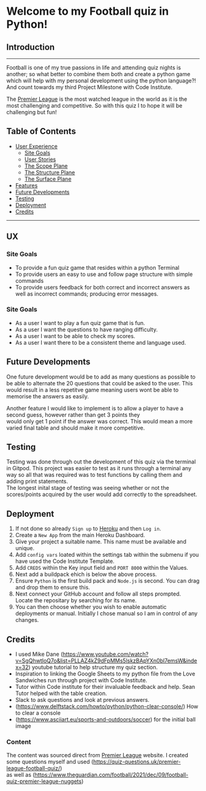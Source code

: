 # Welcome to my Football quiz in Python!

## Introduction
---


Football is one of my true passions in life and attending quiz nights is another; so what better to combine them both and create a python game which will help with my personal development using the python language?! \
And count towards my third Project Milestone with Code Institute.

The [Premier League](https://www.premierleague.com/) is the most watched league in the world as it is the most challenging and competitive. So with this quiz I to hope it will be challenging but fun!


## Table of Contents

* [User Experience](#UX)
    * [Site Goals](#Site-Goals)
    * [User Stories](#User-Stories)
    * [The Scope Plane](#The-Scope-Plane)
    * [The Structure Plane](#The-Structure-Plane)
    * [The Surface Plane](#The-Surface-Plane)
* [Features](#features)
* [Future Developments](#future-developments)
* [Testing](#testing)
* [Deployment](#deployment)
* [Credits](#credits)
----
## UX
### Site Goals
* To provide a fun quiz game that resides within a python Terminal
* To provide users an easy to use and follow page structure with simple commands
* To provide users feedback for both correct and incorrect answers as well as incorrect commands; producing error messages.

### Site Goals
* As a user I want to play a fun quiz game that is fun.
* As a user I want the questions to have ranging difficulty.
* As a user I want to be able to check my scores.
* As a user I want there to be a consistent theme and language used.

## Future Developments

One future development would be to add as many questions as possible to be able to alternate the 20 questions that could be asked to the user.
This would result in a less repetitve game meaning users wont be able to memorise the answers as easily. 

Another feature I would like to implement is to allow a player to have a second guess, however rather than get 3 points they  
would only get 1 point if the answer was correct. This would mean a more varied final table and should make it more competitive.

## Testing 
Testing was done through out the development of this quiz via the terminal in Gitpod. This project was easier to test as it runs through a terminal any way so all that was required was to test functions 
by calling them and adding print statements.  
The longest inital stage of testing was seeing whether or not the scores/points acquired by the user would add correctly to the spreadsheet. 

## Deployment

1. If not done so already `Sign up` to [Heroku](https://en.wikipedia.org/wiki/Heroku) and then `Log in`.
2. Create a `New App` from the main Heroku Dashboard.
3. Give your project a suitable name. This name must be available and unique.
4. Add `config vars` loated within the settings tab within the submenu if you have used the Code Institute Template. 
5. Add `CREDS` within the Key input field and `PORT 8000` within the Values.
6. Next add a buildpack ehich is below the above process.
7. Ensure `Python` is the first build pack and `Node.js` is second. You can drag and drop them to ensure this.
8. Next connect your GitHub account and follow all steps prompted. Locate the repositary by searching for its name.
9. You can then choose whether you wish to enable automatic deployments or manual. Initially I chose manual so I am in control of any changes.

## Credits
* I used Mike Dane (https://www.youtube.com/watch?v=SgQhwtIoQ7o&list=PLLAZ4kZ9dFpMMs5lskzBApYXn0bl7emsW&index=32) youtube tutorial to help structure my quiz section.
* Inspiration to linking the Google Sheets to my python file from the Love Sandwiches run through project with Code Institute.
* Tutor within Code institute for their invaluable feedback and help. Sean Tutor helped with the table creation.
* Slack to ask questions and look at previous answers. 
* (https://www.delftstack.com/howto/python/python-clear-console/) How to clear a console
* (https://www.asciiart.eu/sports-and-outdoors/soccer) for the initial ball image

### Content
The content was sourced direct from [Premier League](https://www.premierleague.com/) website. I created some questions myself and used (https://quiz-questions.uk/premier-league-football-quiz/) \
 as well as (https://www.theguardian.com/football/2021/dec/09/football-quiz-premier-league-nuggets)